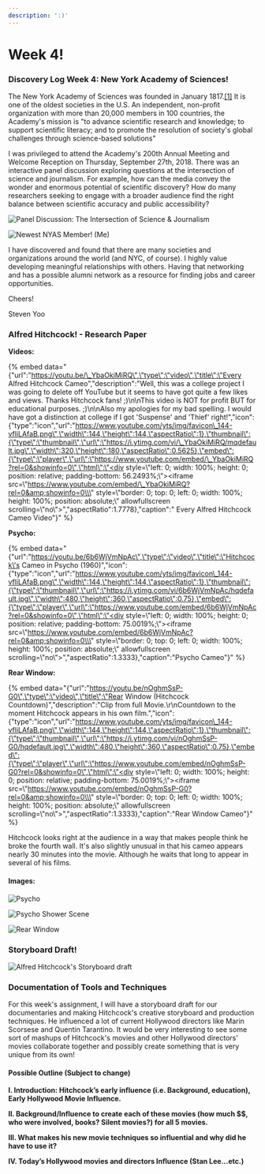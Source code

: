```yaml
---
description: ':)'
---
```


# Week 4!

### Discovery Log Week 4: New York Academy of Sciences!

The New York Academy of Sciences was founded in January 1817.[\[1\]](https://en.wikipedia.org/wiki/New_York_Academy_of_Sciences#cite_note-BaatzHistory-1) It is one of the oldest societies in the U.S. An independent, non-profit organization with more than 20,000 members in 100 countries, the Academy's mission is "to advance scientific research and knowledge; to support scientific literacy; and to promote the resolution of society's global challenges through science-based solutions"

I was privileged to attend the Academy's 200th Annual Meeting and Welcome Reception on Thursday, September 27th, 2018. There was an interactive panel discussion exploring questions at the intersection of science and journalism. For example, how can the media convey the wonder and enormous potential of scientific discovery? How do many researchers seeking to engage with a broader audience find  the right balance between scientific accuracy and public accessibility?

![Panel Discussion: The Intersection of Science &amp; Journalism](../.gitbook/assets/img_4728.jpg)

![Newest NYAS Member! \(Me\)](../.gitbook/assets/img_4732.jpg)

I have discovered and found that there are many societies and organizations around the world \(and NYC, of course\). I highly value developing meaningful relationships with others. Having  that networking and has a possible alumni network as a resource for finding jobs and career opportunities. 

Cheers!

Steven Yoo  


### Alfred Hitchcock! - Research Paper

**Videos:** 

{% embed data="{\"url\":\"https://youtu.be/\_YbaOkiMiRQ\",\"type\":\"video\",\"title\":\"Every Alfred Hitchcock Cameo\",\"description\":\"Well, this was a college project I was going to delete off YouTube but it seems to have got quite a few likes and views. Thanks Hitchcock fans! ;\)\\n\\nThis video is NOT for profit BUT for educational purposes. ;\)\\n\\nAlso my apologies for my bad spelling. I would have got a distinction at college if I got \'Suspense\' and \'Thief\' right!\",\"icon\":{\"type\":\"icon\",\"url\":\"https://www.youtube.com/yts/img/favicon\_144-vfliLAfaB.png\",\"width\":144,\"height\":144,\"aspectRatio\":1},\"thumbnail\":{\"type\":\"thumbnail\",\"url\":\"https://i.ytimg.com/vi/\_YbaOkiMiRQ/mqdefault.jpg\",\"width\":320,\"height\":180,\"aspectRatio\":0.5625},\"embed\":{\"type\":\"player\",\"url\":\"https://www.youtube.com/embed/\_YbaOkiMiRQ?rel=0&showinfo=0\",\"html\":\"<div style=\\\"left: 0; width: 100%; height: 0; position: relative; padding-bottom: 56.2493%;\\\"><iframe src=\\\"https://www.youtube.com/embed/\_YbaOkiMiRQ?rel=0&amp;showinfo=0\\\" style=\\\"border: 0; top: 0; left: 0; width: 100%; height: 100%; position: absolute;\\\" allowfullscreen scrolling=\\\"no\\\"></iframe></div>\",\"aspectRatio\":1.7778},\"caption\":\" Every Alfred Hitchcock Cameo Video\"}" %}

**Psycho:**

{% embed data="{\"url\":\"https://youtu.be/6b6WjVmNpAc\",\"type\":\"video\",\"title\":\"Hitchcock\'s Cameo in Psycho \(1960\)\",\"icon\":{\"type\":\"icon\",\"url\":\"https://www.youtube.com/yts/img/favicon\_144-vfliLAfaB.png\",\"width\":144,\"height\":144,\"aspectRatio\":1},\"thumbnail\":{\"type\":\"thumbnail\",\"url\":\"https://i.ytimg.com/vi/6b6WjVmNpAc/hqdefault.jpg\",\"width\":480,\"height\":360,\"aspectRatio\":0.75},\"embed\":{\"type\":\"player\",\"url\":\"https://www.youtube.com/embed/6b6WjVmNpAc?rel=0&showinfo=0\",\"html\":\"<div style=\\\"left: 0; width: 100%; height: 0; position: relative; padding-bottom: 75.0019%;\\\"><iframe src=\\\"https://www.youtube.com/embed/6b6WjVmNpAc?rel=0&amp;showinfo=0\\\" style=\\\"border: 0; top: 0; left: 0; width: 100%; height: 100%; position: absolute;\\\" allowfullscreen scrolling=\\\"no\\\"></iframe></div>\",\"aspectRatio\":1.3333},\"caption\":\"Psycho Cameo\"}" %}

**Rear Window:**

{% embed data="{\"url\":\"https://youtu.be/nOghmSsP-G0\",\"type\":\"video\",\"title\":\"Rear Window \(Hitchcock Countdown\)\",\"description\":\"Clip from full Movie.\\r\\nCountdown to the moment Hitchcock appears in his own film.\",\"icon\":{\"type\":\"icon\",\"url\":\"https://www.youtube.com/yts/img/favicon\_144-vfliLAfaB.png\",\"width\":144,\"height\":144,\"aspectRatio\":1},\"thumbnail\":{\"type\":\"thumbnail\",\"url\":\"https://i.ytimg.com/vi/nOghmSsP-G0/hqdefault.jpg\",\"width\":480,\"height\":360,\"aspectRatio\":0.75},\"embed\":{\"type\":\"player\",\"url\":\"https://www.youtube.com/embed/nOghmSsP-G0?rel=0&showinfo=0\",\"html\":\"<div style=\\\"left: 0; width: 100%; height: 0; position: relative; padding-bottom: 75.0019%;\\\"><iframe src=\\\"https://www.youtube.com/embed/nOghmSsP-G0?rel=0&amp;showinfo=0\\\" style=\\\"border: 0; top: 0; left: 0; width: 100%; height: 100%; position: absolute;\\\" allowfullscreen scrolling=\\\"no\\\"></iframe></div>\",\"aspectRatio\":1.3333},\"caption\":\"Rear Window Cameo\"}" %}

Hitchcock looks right at the audience in a way that makes people think he broke the fourth wall. It's also slightly unusual in that his cameo appears nearly 30 minutes into the movie. Although he waits that long to appear in several of his films.

#### **Images:**

![Psycho](../.gitbook/assets/creep.jpg)

![Psycho Shower Scene](../.gitbook/assets/psycho.jpg)

![Rear Window](../.gitbook/assets/hitchcock-main.jpg)

### Storyboard Draft!

![Alfred Hitchcock&apos;s Storyboard draft](../.gitbook/assets/screen-shot-2018-10-02-at-2.15.50-pm.png)

### Documentation of Tools and Techniques

For this week's assignment, I will have a storyboard draft for our documentaries and making Hitchcock's creative storyboard and production techniques. He influenced a lot of current Hollywood directors like Marin Scorsese and Quentin Tarantino. It would be very interesting to see some sort of mashups of Hitchcock's movies and other Hollywood directors' movies collaborate together and possibly create something that is very unique from its own! 



#### Possible Outline \(Subject to change\)

**I. Introduction: Hitchcock’s early influence \(i.e. Background, education\), Early Hollywood Movie Influence.**

**II. Background/Influence to create each of these movies \(how much $$, who were involved, books? Silent movies?\) for all 5 movies.** 

**III. What makes his new movie techniques so influential and why did he have to use it?** 

**IV. Today’s Hollywood movies and directors Influence \(Stan Lee...etc.\)**  


  


### 



